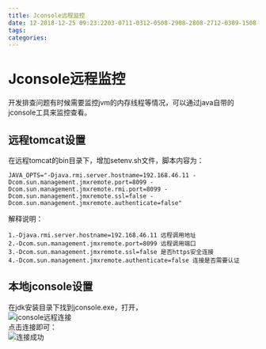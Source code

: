 ```yaml
---
title: Jconsole远程监控
date: 12-2018-12-25 09:23:2203-0711-0312-0508-2908-2808-2712-0309-1508-2908-2609-1204-1610-2411-2109-0203-1904-1403-1303-0103-07
tags: 
categories: 
---
```


<!--more-->

Jconsole远程监控
============

开发排查问题有时候需要监控jvm的内存线程等情况，可以通过java自带的jconsole工具来监控查看。

远程tomcat设置
----------

在远程tomcat的bin目录下，增加setenv.sh文件，脚本内容为：

    JAVA_OPTS="-Djava.rmi.server.hostname=192.168.46.11 -Dcom.sun.management.jmxremote.port=8099 -Dcom.sun.management.jmxremote.rmi.port=8099 -Dcom.sun.management.jmxremote.ssl=false -Dcom.sun.management.jmxremote.authenticate=false"
    

解释说明：

    1.-Djava.rmi.server.hostname=192.168.46.11 远程调用地址
    2.-Dcom.sun.management.jmxremote.port=8099 远程调用端口
    3.-Dcom.sun.management.jmxremote.ssl=false 是否https安全连接
    4.-Dcom.sun.management.jmxremote.authenticate=false 连接是否需要认证
    

本地jconsole设置
------------

在jdk安装目录下找到jconsole.exe，打开，  
![jconsole远程连接](https://img-blog.csdnimg.cn/20181224173142314.png?x-oss-process=image/watermark,type_ZmFuZ3poZW5naGVpdGk,shadow_10,text_aHR0cHM6Ly9ibG9nLmNzZG4ubmV0L3FxXzMxODY2OTQz,size_16,color_FFFFFF,t_70)  
点击连接即可：  
![连接成功](https://img-blog.csdnimg.cn/20181224184342186.png?x-oss-process=image/watermark,type_ZmFuZ3poZW5naGVpdGk,shadow_10,text_aHR0cHM6Ly9ibG9nLmNzZG4ubmV0L3FxXzMxODY2OTQz,size_16,color_FFFFFF,t_70)